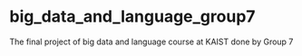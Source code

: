 # big_data_and_language_group7
The final project of big data and language course at KAIST done by Group 7
